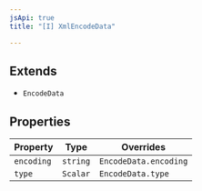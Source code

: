 ```yaml
---
jsApi: true
title: "[I] XmlEncodeData"

---
```

## Extends

- `EncodeData`

## Properties

| Property | Type | Overrides |
| ------ | ------ | ------ |
| `encoding` | `string` | `EncodeData.encoding` |
| `type` | `Scalar` | `EncodeData.type` |
